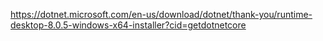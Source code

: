 https://dotnet.microsoft.com/en-us/download/dotnet/thank-you/runtime-desktop-8.0.5-windows-x64-installer?cid=getdotnetcore

